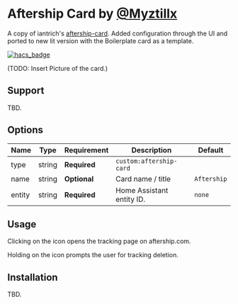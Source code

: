 # Aftership Card by [@Myztillx](https://www.github.com/Myztillx)

A copy of iantrich's [aftership-card](https://github.com/iantrich/aftership-card). Added configuration through the UI and ported to new lit version with the Boilerplate card as a template.

[![hacs_badge](https://img.shields.io/badge/HACS-Custom-41BDF5.svg?style=for-the-badge)](https://github.com/hacs/integration)

(TODO: Insert Picture of the card.)

## Support

TBD.

## Options

| Name   | Type   | Requirement  | Description               | Default     |
| ------ | ------ | ------------ | ------------------------- | ----------- |
| type   | string | **Required** | `custom:aftership-card`   |
| name   | string | **Optional** | Card name / title         | `Aftership` |
| entity | string | **Required** | Home Assistant entity ID. | `none`      |

## Usage

Clicking on the icon opens the tracking page on aftership.com.

Holding on the icon prompts the user for tracking deletion.

## Installation

TBD.
